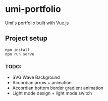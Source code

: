 # umi-portfolio
Umi's portfolio built with Vue.js


## Project setup
```
npm install
npm run serve
```

### TODO:
* SVG Wave Background
* Accordian arrow + animation
* Accordian bottom border gradient animation
* Light mode design + light mode switch
